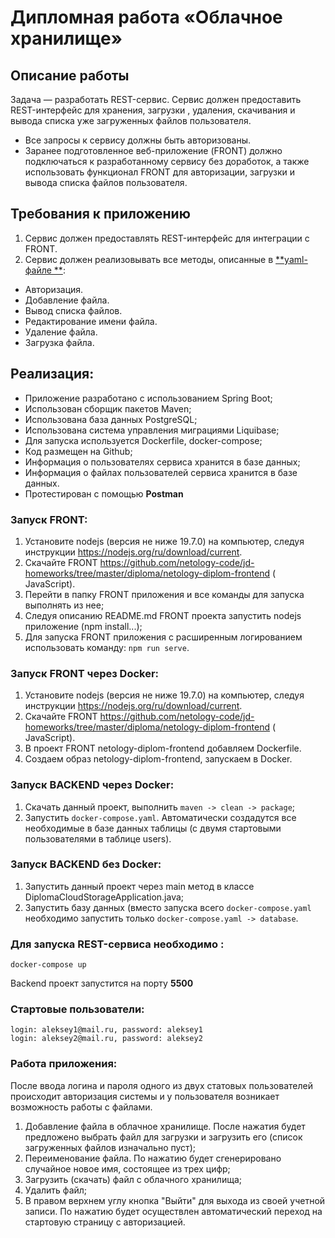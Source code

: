 # Дипломная работа «Облачное хранилище»

## Описание работы

Задача — разработать REST-сервис. Сервис должен предоставить REST-интерфейс для хранения, загрузки , удаления,
скачивания и вывода списка уже загруженных файлов пользователя.

* Все запросы к сервису должны быть авторизованы.
* Заранее подготовленное веб-приложение (FRONT) должно подключаться к разработанному сервису без доработок, а также
  использовать функционал FRONT для авторизации, загрузки и вывода списка файлов пользователя.

## Требования к приложению

1. Сервис должен предоставлять REST-интерфейс для интеграции с FRONT.
2. Сервис должен реализовывать все методы, описанные в [**yaml-файле
   **](https://github.com/netology-code/jd-homeworks/blob/master/diploma/CloudServiceSpecification.yaml):

- Авторизация.
- Добавление файла.
- Вывод списка файлов.
- Редактирование имени файла.
- Удаление файла.
- Загрузка файла.

## Реализация:

- Приложение разработано с использованием Spring Boot;
- Использован сборщик пакетов Maven;
- Использована база данных PostgreSQL;
- Использована система управления миграциями Liquibase;
- Для запуска используется Dockerfile, docker-compose;
- Код размещен на Github;
- Информация о пользователях сервиса хранится в базе данных;
- Информация о файлах пользователей сервиса хранится в базе данных.
- Протестирован с помощью **Postman**

### Запуск FRONT:

1. Установите nodejs (версия не ниже 19.7.0) на компьютер, следуя инструкции https://nodejs.org/ru/download/current.
2. Скачайте FRONT https://github.com/netology-code/jd-homeworks/tree/master/diploma/netology-diplom-frontend (
   JavaScript).
3. Перейти в папку FRONT приложения и все команды для запуска выполнять из нее;
4. Следуя описанию README.md FRONT проекта запустить nodejs приложение (npm install...);
5. Для запуска FRONT приложения с расширенным логированием использовать команду: `npm run serve`.

### Запуск FRONT через Docker:

1. Установите nodejs (версия не ниже 19.7.0) на компьютер, следуя инструкции https://nodejs.org/ru/download/current.
2. Скачайте FRONT https://github.com/netology-code/jd-homeworks/tree/master/diploma/netology-diplom-frontend (
   JavaScript).
3. В проект FRONT netology-diplom-frontend добавляем Dockerfile.
4. Создаем образ netology-diplom-frontend, запускаем в Docker.

### Запуск BACKEND через Docker:

1. Скачать данный проект, выполнить `maven -> clean -> package`;
2. Запустить `docker-compose.yaml`.
   Автоматически создадутся все необходимые в базе данных таблицы (с двумя стартовыми пользователями в таблице users).

### Запуск BACKEND без Docker:

1. Запустить данный проект через main метод в классе DiplomaCloudStorageApplication.java;
2. Запустить базу данных (вместо запуска всего `docker-compose.yaml` необходимо запустить
   только `docker-compose.yaml -> database`.

### Для запуска REST-сервиса необходимо :

```
docker-compose up
```

Backend проект запустится на порту **5500**

### Стартовые пользователи:

```
login: aleksey1@mail.ru, password: aleksey1
login: aleksey2@mail.ru, password: aleksey2

```

### Работа приложения:

После ввода логина и пароля одного из двух статовых пользователей происходит авторизация системы
и у пользователя возникает возможность работы с файлами.

1. Добавление файла в облачное хранилище. После нажатия будет предложено выбрать файл для загрузки и загрузить его
   (список загруженных файлов изначально пуст);
2. Переименование файла. По нажатию будет сгенерировано случайное новое имя, состоящее из трех цифр;
3. Загрузить (скачать) файл с облачного хранилища;
4. Удалить файл;
5. В правом верхнем углу кнопка "Выйти" для выхода из своей учетной записи.
   По нажатию будет осуществлен автоматический переход на стартовую страницу с авторизацией.
